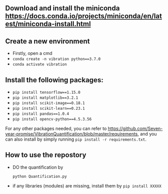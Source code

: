## Download and install the miniconda https://docs.conda.io/projects/miniconda/en/latest/miniconda-install.html
## Create a new environment

- Firstly, open a cmd
- `conda create -n vibration python==3.7.0`
- `conda activate vibration`
  
## Install the following packages:

- `pip install tensorflow==1.15.0`
- `pip install matplotlib==3.2.1`
- `pip install scikit-image==0.18.1`
- `pip install scikit-learn==0.23.1`
- `pip install pandas==1.0.4`
- `pip install opencv-python==4.5.3.56`

For any other packages needed, you can refer to https://github.com/Seven-year-promise/VibrationQuantification/blob/master/requirements, and you can also install by simply running
`pip install -r requirements.txt`.

## How to use the repostory

- DO the quantification by

    `python Quantification.py`
    
- if any libraries (modules) are missing, install them by `pip install XXXXX`
